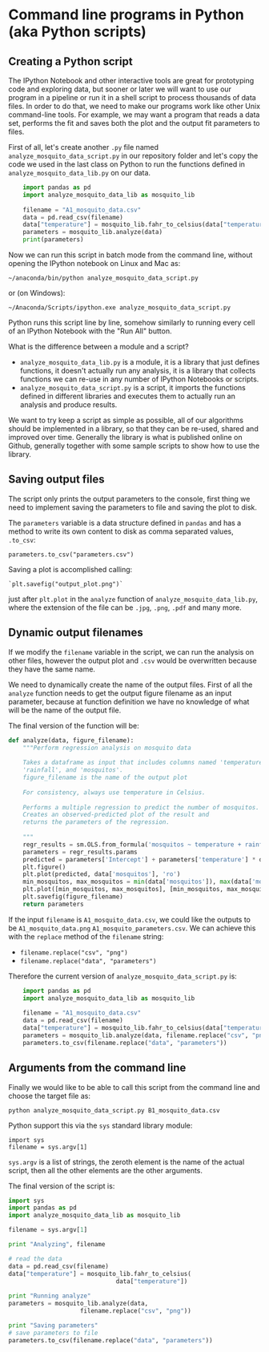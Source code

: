 # Command line programs in Python (aka Python scripts)

## Creating a Python script

The IPython Notebook and other interactive tools are great for prototyping code and exploring data, but sooner or later we will want to use our program in a pipeline or run it in a shell script to process thousands of data files. In order to do that, we need to make our programs work like other Unix command-line tools. For example, we may want a program that reads a data set, performs the fit and saves both the plot and the output fit parameters to files.

First of all, let's create another `.py` file named `analyze_mosquito_data_script.py` in our repository folder 
and let's copy the code we used in the last class on Python to run the functions defined in `analyze_mosquito_data_lib.py` on our data.

```python
    import pandas as pd
    import analyze_mosquito_data_lib as mosquito_lib
    
    filename = "A1_mosquito_data.csv"
    data = pd.read_csv(filename)
    data["temperature"] = mosquito_lib.fahr_to_celsius(data["temperature"])
    parameters = mosquito_lib.analyze(data)
    print(parameters)
```

Now we can run this script in batch mode from the command line, without opening the IPython notebook on Linux and Mac as:

    ~/anaconda/bin/python analyze_mosquito_data_script.py

or (on Windows):

    ~/Anaconda/Scripts/ipython.exe analyze_mosquito_data_script.py

Python runs this script line by line, somehow similarly to running every cell of an IPython Notebook with the "Run All" button.

What is the difference between a module and a script?

* `analyze_mosquito_data_lib.py` is a module, it is a library that just defines functions, it doesn't actually run any analysis, it is a library that collects functions we can re-use in any number of IPython Notebooks or scripts.
* `analyze_mosquito_data_script.py` is a script, it imports the functions defined in different libraries and executes them to actually run an analysis and produce results.

We want to try keep a script as simple as possible, all of our algorithms should be implemented in a library,
so that they can be re-used, shared and improved over time. Generally the library is what is published online on Github, generally together with some sample scripts to show how to use the library.

## Saving output files

The script only prints the output parameters to the console,
first thing we need to implement saving the parameters to file and saving the plot to disk.

The `parameters` variable is a data structure defined in `pandas` and has a method to write its own content
to disk as comma separated values, `.to_csv`:

    parameters.to_csv("parameters.csv")
    
Saving a plot is accomplished calling:
    
    `plt.savefig("output_plot.png")`

just after `plt.plot` in the `analyze` function of `analyze_mosquito_data_lib.py`, where the extension of the file can be `.jpg`, `.png`, `.pdf` and many more.

## Dynamic output filenames

If we modify the `filename` variable in the script, we can run the analysis on other files, however the output plot and `.csv` would be overwritten because they have the same name.

We need to dynamically create the name of the output files.
First of all the `analyze` function needs to get the output figure filename as an input parameter, because at function definition we have no knowledge of what will be the name of the output file.

The final version of the function will be:

```python
def analyze(data, figure_filename):
    """Perform regression analysis on mosquito data
    
    Takes a dataframe as input that includes columns named 'temperature',
    'rainfall', and 'mosquitos'.
    figure_filename is the name of the output plot 
        
    For consistency, always use temperature in Celsius.
    
    Performs a multiple regression to predict the number of mosquitos.
    Creates an observed-predicted plot of the result and
    returns the parameters of the regression.
    
    """
    regr_results = sm.OLS.from_formula('mosquitos ~ temperature + rainfall', data).fit()
    parameters = regr_results.params
    predicted = parameters['Intercept'] + parameters['temperature'] * data['temperature'] + parameters['rainfall'] * data['rainfall']
    plt.figure()
    plt.plot(predicted, data['mosquitos'], 'ro')
    min_mosquitos, max_mosquitos = min(data['mosquitos']), max(data['mosquitos'])
    plt.plot([min_mosquitos, max_mosquitos], [min_mosquitos, max_mosquitos], 'k-')
    plt.savefig(figure_filename)
    return parameters
```

If the input `filename` is `A1_mosquito_data.csv`, we could like the outputs to be `A1_mosquito_data.png` `A1_mosquito_parameters.csv`.
We can achieve this with the `replace` method of the `filename` string:

* `filename.replace("csv", "png")`
* `filename.replace("data", "parameters")`

Therefore the current version of `analyze_mosquito_data_script.py` is:

```python
    import pandas as pd
    import analyze_mosquito_data_lib as mosquito_lib
    
    filename = "A1_mosquito_data.csv"
    data = pd.read_csv(filename)
    data["temperature"] = mosquito_lib.fahr_to_celsius(data["temperature"])
    parameters = mosquito_lib.analyze(data, filename.replace("csv", "png"))
    parameters.to_csv(filename.replace("data", "parameters"))
```

## Arguments from the command line

Finally we would like to be able to call this script from the command line and choose the target file as:

    python analyze_mosquito_data_script.py B1_mosquito_data.csv
    
Python support this via the `sys` standard library module:

    import sys
    filename = sys.argv[1]

`sys.argv` is a list of strings, the zeroth element is the name of the actual script, then all the other elements are the other arguments.

The final version of the script is:

```python
import sys
import pandas as pd
import analyze_mosquito_data_lib as mosquito_lib

filename = sys.argv[1]

print "Analyzing", filename

# read the data
data = pd.read_csv(filename)
data["temperature"] = mosquito_lib.fahr_to_celsius(
                              data["temperature"])
							  
print "Running analyze"
parameters = mosquito_lib.analyze(data, 
                    filename.replace("csv", "png"))

print "Saving parameters"				
# save parameters to file
parameters.to_csv(filename.replace("data", "parameters"))
```
